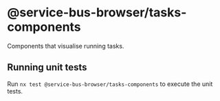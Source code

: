 # @service-bus-browser/tasks-components

Components that visualise running tasks.

## Running unit tests

Run `nx test @service-bus-browser/tasks-components` to execute the unit tests.
